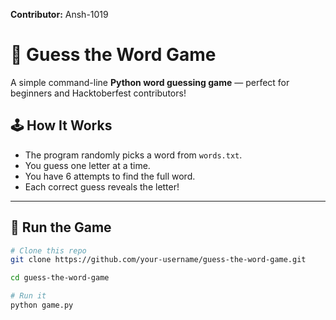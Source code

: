 **Contributor:** Ansh-1019

# 🎯 Guess the Word Game

A simple command-line **Python word guessing game** — perfect for beginners and Hacktoberfest contributors!

## 🕹️ How It Works
- The program randomly picks a word from `words.txt`.
- You guess one letter at a time.
- You have 6 attempts to find the full word.
- Each correct guess reveals the letter!

---

## 🚀 Run the Game

```bash
# Clone this repo
git clone https://github.com/your-username/guess-the-word-game.git

cd guess-the-word-game

# Run it
python game.py
